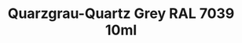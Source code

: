 ---
layout: product
title: "Quarzgrau-Quartz Grey RAL 7039 10ml"
price: "330" 
desc: "Nitro 10mL"
img_path: "/assets/img/RC216.webp"
brand: "AK "
available: true
special_offer: false
new: false
soon: false
cat: "020000"
subcat: "020200"
subsubcat: "020201"
sifra: "RC216"
popular: false
spec: false
---